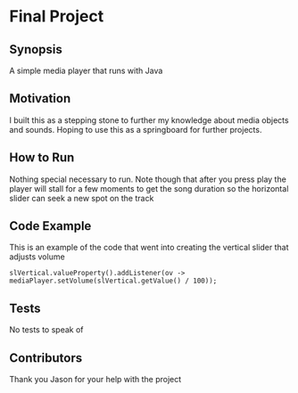 # Final Project

## Synopsis
A simple media player that runs with Java

## Motivation
I built this as a stepping stone to further my knowledge about media objects and sounds. Hoping to use this as a springboard for further projects.

## How to Run
Nothing special necessary to run. Note though that after you press play the player will stall for a few moments to get the song duration so the horizontal slider can seek a new spot on the track

## Code Example
This is an example of the code that went into creating the vertical slider that adjusts volume
```	    
slVertical.valueProperty().addListener(ov -> mediaPlayer.setVolume(slVertical.getValue() / 100));

```

## Tests
No tests to speak of

## Contributors
Thank you Jason for your help with the project

